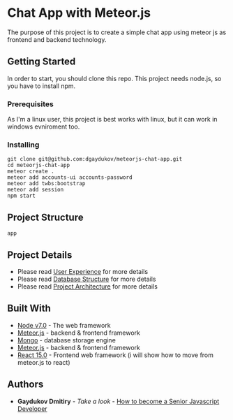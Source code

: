 # Chat App with Meteor.js

The purpose of this project is to create a simple chat app using meteor js as frontend and backend technology.

## Getting Started

In order to start, you should clone this repo. This project needs node.js, so you have to install npm.

### Prerequisites

As I'm a linux user, this project is best works with linux, but it can work in windows evniroment too.


### Installing

```
git clone git@github.com:dgaydukov/meteorjs-chat-app.git
cd meteorjs-chat-app
meteor create .
meteor add accounts-ui accounts-password
meteor add twbs:bootstrap
meteor add session
npm start
```

## Project Structure

```
app
```

## Project Details

* Please read [User Experience](https://github.com/dgaydukov/meteorjs-chat-app/blob/master/ui-ux.md) for more details
* Please read [Database Structure](https://github.com/dgaydukov/meteorjs-chat-app/blob/master/db-structure.md) for more details
* Please read [Project Architecture](https://github.com/dgaydukov/meteorjs-chat-app/blob/master/architecture.md) for more details


## Built With

* [Node v7.0](https://nodejs.org/en/blog/release/v7.0.0) - The web framework
* [Meteor.js](https://www.meteor.com) - backend & frontend framework
* [Mongo](https://www.mongodb.com) - database storage engine
* [Meteor.js](https://www.meteor.com) - backend & frontend framework
* [React 15.0](https://facebook.github.io/react/blog/2016/04/07/react-v15.html) - Frontend web framework (i will show how to move from meteor.js to react)




## Authors

* **Gaydukov Dmitiry** - *Take a look* - [How to become a Senior Javascript Developer](https://github.com/dgaydukov/how-to-become-a-senior-js-developer)